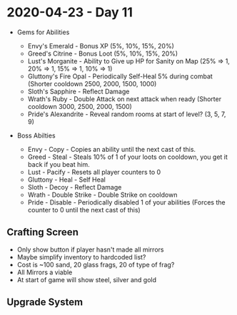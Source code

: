 # 2020-04-23 - Day 11

- Gems for Abilities
  - Envy's Emerald - Bonus XP (5%, 10%, 15%, 20%)
  - Greed's Citrine - Bonus Loot (5%, 10%, 15%, 20%)
  - Lust's Morganite - Ability to Give up HP for Sanity on Map (25% => 1, 20% => 1, 15% => 1, 10% => 1)
  - Gluttony's Fire Opal - Periodically Self-Heal 5% during combat (Shorter cooldown 2500, 2000, 1500, 1000)
  - Sloth's Sapphire - Reflect Damage
  - Wrath's Ruby - Double Attack on next attack when ready (Shorter cooldown 3000, 2500, 2000, 1500)
  - Pride's Alexandrite - Reveal random rooms at start of level? (3, 5, 7, 9)

- Boss Abilties
  - Envy - Copy - Copies an ability until the next cast of this.
  - Greed - Steal - Steals 10% of 1 of your loots on cooldown, you get it back if you beat him.
  - Lust - Pacify - Resets all player counters to 0
  - Gluttony - Heal - Self Heal 
  - Sloth - Decoy - Reflect Damage
  - Wrath - Double Strike - Double Strike on cooldown 
  - Pride - Disable - Periodically disabled 1 of your abilities (Forces the counter to 0 until the next cast of this)


## Crafting Screen
- Only show button if player hasn't made all mirrors
- Maybe simplify inventory to hardcoded list?
- Cost is ~100 sand, 20 glass frags, 20 of type of frag?
- All Mirrors a viable
- At start of game will show steel, silver and gold

## Upgrade System